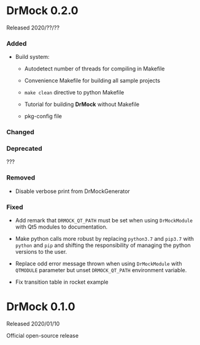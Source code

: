 <!--
Copyright 2020 Ole Kliemann, Malte Kliemann

This file is part of DrMock.

DrMock is free software: you can redistribute it and/or modify it
under the terms of the GNU General Public License as published by
the Free Software Foundation, either version 3 of the License, or
(at your option) any later version.

DrMock is distributed in the hope that it will be useful, but
WITHOUT ANY WARRANTY; without even the implied warranty of
MERCHANTABILITY or FITNESS FOR A PARTICULAR PURPOSE.  See the GNU
General Public License for more details.

You should have received a copy of the GNU General Public License
along with DrMock.  If not, see <https://www.gnu.org/licenses/>.
-->

# DrMock 0.2.0

Released 2020/??/??

### Added

* Build system:

  - Autodetect number of threads for compiling in Makefile

  - Convenience Makefile for building all sample projects

  - `make clean` directive to python Makefile

  - Tutorial for building **DrMock** without Makefile

  - pkg-config file

### Changed

### Deprecated

???

### Removed

* Disable verbose print from DrMockGenerator

### Fixed

* Add remark that `DRMOCK_QT_PATH` must be set when using `DrMockModule`
  with Qt5 modules to documentation.

* Make python calls more robust by replacing `python3.7` and `pip3.7`
  with `python` and `pip` and shifting the responsibility of managing
  the python versions to the user.

* Replace odd error message thrown when using `DrMockModule` with
  `QTMODULE` parameter but unset `DRMOCK_QT_PATH` environment variable.

* Fix transition table in rocket example

# DrMock 0.1.0

Released 2020/01/10

Official open-source release
